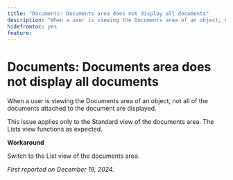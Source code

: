 ```yaml
---
title: "Documents: Documents area does not display all documents"
description: "When a user is viewing the Documents area of an object, not all of the documents attached to the document are displayed. A workaround is available."
hidefromtoc: yes
feature: 
---
```


# Documents: Documents area does not display all documents

When a user is viewing the Documents area of an object, not all of the documents attached to the document are displayed.

This issue applies only to the Standard view of the documents area. The Lists view functions as expected.

**Workaround**

Switch to the List view of the documents area.

_First reported on December 19, 2024._
